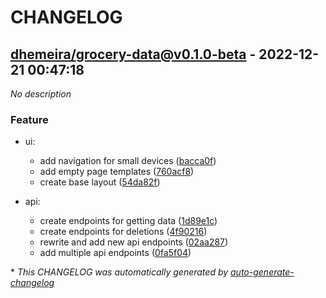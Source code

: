 # CHANGELOG

## [dhemeira/grocery-data@v0.1.0-beta](https://github.com/dhemeira/grocery-data/releases/tag/dhemeira/grocery-data%40v0.1.0-beta) - 2022-12-21 00:47:18

*No description*

### Feature

- ui:
  - add navigation for small devices ([bacca0f](https://github.com/dhemeira/grocery-data/commit/bacca0f0c5272d9b26f2b1a881f3017b384df29d))
  - add empty page templates ([760acf8](https://github.com/dhemeira/grocery-data/commit/760acf8921c9ca7a8689364fca10cf82bd57d147))
  - create base layout ([54da82f](https://github.com/dhemeira/grocery-data/commit/54da82f29b9d3e70ed2a7b3a8dff620eab9d0984))

- api:
  - create endpoints for getting data ([1d89e1c](https://github.com/dhemeira/grocery-data/commit/1d89e1cc4ed0a3ff7dcf73780001f23cbf7f7f91))
  - create endpoints for deletions ([4f90216](https://github.com/dhemeira/grocery-data/commit/4f9021649c2c6dd0066efaf6674a6666a5b3f286))
  - rewrite and add new api endpoints ([02aa287](https://github.com/dhemeira/grocery-data/commit/02aa2870c62625ac596db39d9896bbbdfa79e220))
  - add multiple api endpoints ([0fa5f04](https://github.com/dhemeira/grocery-data/commit/0fa5f04f35a7901ee85592af59288bafcf3362ab))

\* *This CHANGELOG was automatically generated by [auto-generate-changelog](https://github.com/BobAnkh/auto-generate-changelog)*
